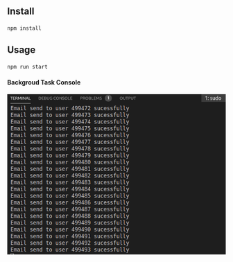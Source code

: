 ## Install

```sh
npm install
```

## Usage

```sh
npm run start
```

#### Backgroud Task Console

![Test Image 1](./public/pic4.png)
